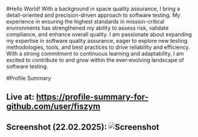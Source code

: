 #Hello World!
With a background in space quality assurance, I bring a detail-oriented and precision-driven approach to software testing. My experience in ensuring the highest standards in mission-critical environments has strengthened my ability to assess risk, validate compliance, and enhance overall quality. I am passionate about expanding my expertise in software quality assurance, eager to explore new testing methodologies, tools, and best practices to drive reliability and efficiency. With a strong commitment to continuous learning and adaptability, I am excited to contribute to and grow within the ever-evolving landscape of software testing.

#Profile Summary 
## Live at: https://profile-summary-for-github.com/user/fiszym
## Screenshot (22.02.2025): ![Screenshot](https://private-user-images.githubusercontent.com/122677524/415937741-deca9d6f-012e-4183-8c3a-57f2037bc64f.png?jwt=eyJhbGciOiJIUzI1NiIsInR5cCI6IkpXVCJ9.eyJpc3MiOiJnaXRodWIuY29tIiwiYXVkIjoicmF3LmdpdGh1YnVzZXJjb250ZW50LmNvbSIsImtleSI6ImtleTUiLCJleHAiOjE3NDAyNTk3NTAsIm5iZiI6MTc0MDI1OTQ1MCwicGF0aCI6Ii8xMjI2Nzc1MjQvNDE1OTM3NzQxLWRlY2E5ZDZmLTAxMmUtNDE4My04YzNhLTU3ZjIwMzdiYzY0Zi5wbmc_WC1BbXotQWxnb3JpdGhtPUFXUzQtSE1BQy1TSEEyNTYmWC1BbXotQ3JlZGVudGlhbD1BS0lBVkNPRFlMU0E1M1BRSzRaQSUyRjIwMjUwMjIyJTJGdXMtZWFzdC0xJTJGczMlMkZhd3M0X3JlcXVlc3QmWC1BbXotRGF0ZT0yMDI1MDIyMlQyMTI0MTBaJlgtQW16LUV4cGlyZXM9MzAwJlgtQW16LVNpZ25hdHVyZT0zY2JhNzgzNTFlYzI0NzViZDQ4ZmVmZDU3MDE2MjE0ZWZlOTBiODk0NTM3NWIwNjU1Nzg2NjI0YTY5MjBmMzc1JlgtQW16LVNpZ25lZEhlYWRlcnM9aG9zdCJ9.xcJ9DHooRQfXjL1MdmMabmYfGNmJlxZ_GSmLaewgFxw)
